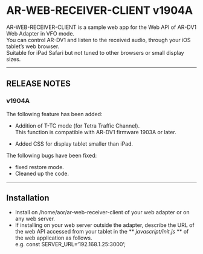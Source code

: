 # AR-WEB-RECEIVER-CLIENT v1904A  

AR-WEB-RECEIVER-CLIENT is a sample web app for the Web API of AR-DV1 Web Adapter in VFO mode.  
You can control AR-DV1 and listen to the received audio, through your iOS tablet’s web browser.  
Suitable for iPad Safari but not tuned to other browsers or small display sizes.

---

## RELEASE NOTES
### v1904A
The following feature has been added:
 - Addition of T-TC mode (for Tetra Traffic Channel).  
This function is compatible with AR-DV1 firmware 1903A or later.

 - Added CSS for display tablet smaller than iPad.

The following bugs have been fixed:
 - fixed restore mode.
 - Cleaned up the code.


---
## Installation  
 - Install on /home/aor/ar-web-receiver-client of your web adapter or on any web server.  
 - If installing on your web server outside the adapter, describe the URL of the web API accessed from your tablet in the ** *javascript/init.js* ** of the web application as follows.  
	e.g. const SERVER_URL=‘192.168.1.25:3000’;  

